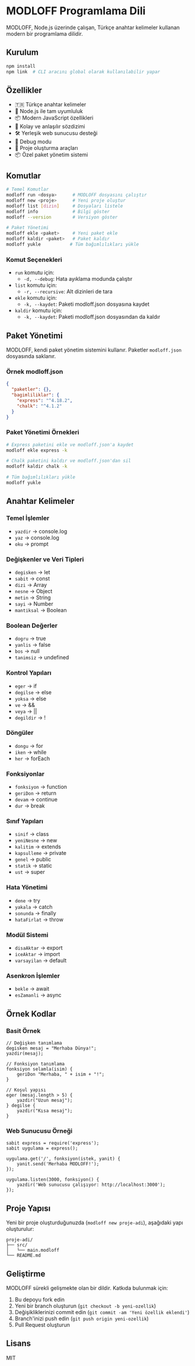 # MODLOFF Programlama Dili

MODLOFF, Node.js üzerinde çalışan, Türkçe anahtar kelimeler kullanan modern bir programlama dilidir.

## Kurulum

```bash
npm install
npm link  # CLI aracını global olarak kullanılabilir yapar
```

## Özellikler

- 🇹🇷 Türkçe anahtar kelimeler
- 🚀 Node.js ile tam uyumluluk
- 📦 Modern JavaScript özellikleri
- 🎯 Kolay ve anlaşılır sözdizimi
- 🛠️ Yerleşik web sunucusu desteği
- 🔧 Debug modu
- 📁 Proje oluşturma araçları
- 📦 Özel paket yönetim sistemi

## Komutlar

```bash
# Temel Komutlar
modloff run <dosya>      # MODLOFF dosyasını çalıştır
modloff new <proje>      # Yeni proje oluştur
modloff list [dizin]     # Dosyaları listele
modloff info             # Bilgi göster
modloff --version        # Versiyon göster

# Paket Yönetimi
modloff ekle <paket>     # Yeni paket ekle
modloff kaldir <paket>   # Paket kaldır
modloff yukle           # Tüm bağımlılıkları yükle
```

### Komut Seçenekleri

- `run` komutu için:
  - `-d, --debug`: Hata ayıklama modunda çalıştır
- `list` komutu için:
  - `-r, --recursive`: Alt dizinleri de tara
- `ekle` komutu için:
  - `-k, --kaydet`: Paketi modloff.json dosyasına kaydet
- `kaldir` komutu için:
  - `-k, --kaydet`: Paketi modloff.json dosyasından da kaldır

## Paket Yönetimi

MODLOFF, kendi paket yönetim sistemini kullanır. Paketler `modloff.json` dosyasında saklanır.

### Örnek modloff.json
```json
{
  "paketler": {},
  "bagimliliklar": {
    "express": "^4.18.2",
    "chalk": "^4.1.2"
  }
}
```

### Paket Yönetimi Örnekleri
```bash
# Express paketini ekle ve modloff.json'a kaydet
modloff ekle express -k

# Chalk paketini kaldır ve modloff.json'dan sil
modloff kaldir chalk -k

# Tüm bağımlılıkları yükle
modloff yukle
```

## Anahtar Kelimeler

### Temel İşlemler
- `yazdir` → console.log
- `yaz` → console.log
- `oku` → prompt

### Değişkenler ve Veri Tipleri
- `degisken` → let
- `sabit` → const
- `dizi` → Array
- `nesne` → Object
- `metin` → String
- `sayi` → Number
- `mantiksal` → Boolean

### Boolean Değerler
- `dogru` → true
- `yanlis` → false
- `bos` → null
- `tanimsiz` → undefined

### Kontrol Yapıları
- `eger` → if
- `degilse` → else
- `yoksa` → else
- `ve` → &&
- `veya` → ||
- `degildir` → !

### Döngüler
- `dongu` → for
- `iken` → while
- `her` → forEach

### Fonksiyonlar
- `fonksiyon` → function
- `geriDon` → return
- `devam` → continue
- `dur` → break

### Sınıf Yapıları
- `sinif` → class
- `yeniNesne` → new
- `kalitim` → extends
- `kapsulleme` → private
- `genel` → public
- `statik` → static
- `ust` → super

### Hata Yönetimi
- `dene` → try
- `yakala` → catch
- `sonunda` → finally
- `hataFirlat` → throw

### Modül Sistemi
- `disaAktar` → export
- `iceAktar` → import
- `varsayilan` → default

### Asenkron İşlemler
- `bekle` → await
- `esZamanli` → async

## Örnek Kodlar

### Basit Örnek
```modloff
// Değişken tanımlama
degisken mesaj = "Merhaba Dünya!";
yazdir(mesaj);

// Fonksiyon tanımlama
fonksiyon selamla(isim) {
    geriDon "Merhaba, " + isim + "!";
}

// Koşul yapısı
eger (mesaj.length > 5) {
    yazdir("Uzun mesaj");
} degilse {
    yazdir("Kısa mesaj");
}
```

### Web Sunucusu Örneği
```modloff
sabit express = require('express');
sabit uygulama = express();

uygulama.get('/', fonksiyon(istek, yanit) {
    yanit.send('Merhaba MODLOFF!');
});

uygulama.listen(3000, fonksiyon() {
    yazdir('Web sunucusu çalışıyor: http://localhost:3000');
});
```

## Proje Yapısı

Yeni bir proje oluşturduğunuzda (`modloff new proje-adi`), aşağıdaki yapı oluşturulur:

```
proje-adi/
├── src/
│   └── main.modloff
└── README.md
```

## Geliştirme

MODLOFF sürekli gelişmekte olan bir dildir. Katkıda bulunmak için:

1. Bu depoyu fork edin
2. Yeni bir branch oluşturun (`git checkout -b yeni-ozellik`)
3. Değişikliklerinizi commit edin (`git commit -am 'Yeni özellik eklendi'`)
4. Branch'inizi push edin (`git push origin yeni-ozellik`)
5. Pull Request oluşturun

## Lisans

MIT 